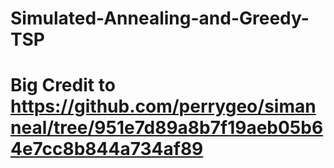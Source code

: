 # Simulated-Annealing-and-Greedy-TSP

# Big Credit to https://github.com/perrygeo/simanneal/tree/951e7d89a8b7f19aeb05b64e7cc8b844a734af89

